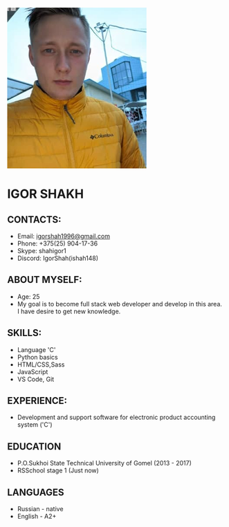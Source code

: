 ![alt-My Photo](https://github.com/ishah148/gitTest/raw/main/photo_2021-12-29_20-53-42.jpg) 
# IGOR SHAKH
## CONTACTS:
* Email: igorshah1996@gmail.com
* Phone: +375(25) 904-17-36
* Skype: shahigor1
* Discord: IgorShah(ishah148)
## ABOUT MYSELF:
* Age: 25
* My goal is to become full stack web developer and develop in this area. I have desire to get new knowledge.
## SKILLS:
* Language 'C'
* Python basics
* HTML/CSS,Sass
* JavaScript 
* VS Code, Git
## EXPERIENCE:
* Development and support software for electronic product accounting system ('C')
## EDUCATION
* P.O.Sukhoi State Technical University of Gomel (2013 - 2017)
* RSSchool stage 1 (Just now)
## LANGUAGES
* Russian - native
* English - A2+
